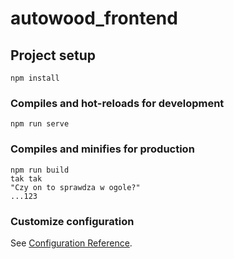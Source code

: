 # autowood_frontend

## Project setup
```
npm install
```

### Compiles and hot-reloads for development
```
npm run serve
```

### Compiles and minifies for production
```
npm run build
tak tak
"Czy on to sprawdza w ogole?"
...123
```

### Customize configuration
See [Configuration Reference](https://cli.vuejs.org/config/).
